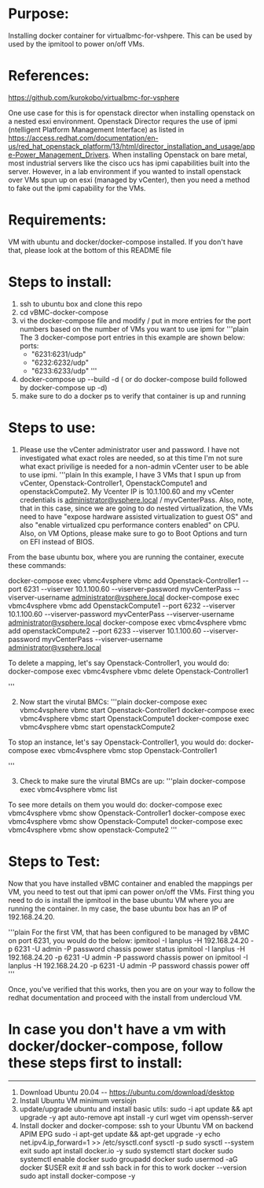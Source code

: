 # Purpose:
Installing docker container for virtualbmc-for-vshpere.  This can be used by used by the ipmitool to power on/off VMs.  

# References:
https://github.com/kurokobo/virtualbmc-for-vsphere


One use case for this is for openstack director when installing openstack on a nested esxi environment.  Openstack Director requres the use of ipmi (ntelligent Platform Management Interface) as listed in  https://access.redhat.com/documentation/en-us/red_hat_openstack_platform/13/html/director_installation_and_usage/appe-Power_Management_Drivers.  When installing Openstack on bare metal, most industrial servers like the cisco ucs has ipmi capabilities built into the server.  However, in a lab environment if you wanted to install openstack over VMs spun up on esxi (managed by vCenter), then you need a method to fake out the ipmi capability for the VMs.   


# Requirements:  
VM with ubuntu and docker/docker-compose installed.  If you don't have that, please look at the bottom of this README file

# Steps to install:
1) ssh to ubuntu box and clone this repo
2) cd vBMC-docker-compose
3) vi the docker-compose file and modify / put in more entries for the port numbers based on the number of VMs you want to use ipmi for
'''plain
   The 3 docker-compose port entries in this example are shown below:
    ports:
      - "6231:6231/udp"
      - "6232:6232/udp"
      - "6233:6233/udp"
'''
3) docker-compose up --build -d ( or do docker-compose build   followed by docker-compose up -d)
4) make sure to do a docker ps to verify that container is up and running

# Steps to use:

1) Please use the vCenter administrator user and password.  I have not investigated what exact roles are needed, so at this time I'm not sure what exact privilige is needed for a non-admin vCenter user to be able to use ipmi.
'''plain
   In this example, I have 3 VMs that I spun up from vCenter, Openstack-Controller1, OpenstackCompute1 and openstackCompute2.  My Vcenter IP is 10.1.100.60 and my vCenter credentials is administrator@vsphere.local / myvCenterPass.  Also, note, that in this case, since we are going to do nested virtualization, the VMs need to have "expose hardware assisted virtualization to guest OS" and also "enable virtualized cpu performance conters enabled" on CPU.  Also, on VM Options, please make sure to go to Boot Options and turn on EFI instead of BIOS.
   
From the base ubuntu box, where you are running the container, execute these commands:

docker-compose exec vbmc4vsphere vbmc add Openstack-Controller1 --port 6231 --viserver 10.1.100.60 --viserver-password myvCenterPass --viserver-username administrator@vsphere.local
docker-compose exec vbmc4vsphere vbmc add OpenstackCompute1 --port 6232 --viserver 10.1.100.60 --viserver-password myvCenterPass --viserver-username administrator@vsphere.local
docker-compose exec vbmc4vsphere vbmc add openstackCompute2 --port 6233 --viserver 10.1.100.60 --viserver-password myvCenterPass --viserver-username administrator@vsphere.local

To delete a mapping, let's say Openstack-Controller1, you would do: 
 docker-compose exec vbmc4vsphere vbmc delete Openstack-Controller1

'''

2)  Now start the virutal BMCs:
'''plain
docker-compose exec vbmc4vsphere vbmc start Openstack-Controller1
docker-compose exec vbmc4vsphere vbmc start OpenstackCompute1
docker-compose exec vbmc4vsphere vbmc start openstackCompute2

To stop an instance, let's say Openstack-Controller1, you would do:
 docker-compose exec vbmc4vsphere vbmc stop Openstack-Controller1

'''

3)  Check to make sure the virutal BMCs are up:
'''plain
docker-compose exec vbmc4vsphere vbmc list

To see more details on them you would do:
 docker-compose exec vbmc4vsphere vbmc show Openstack-Controller1
 docker-compose exec vbmc4vsphere vbmc show Openstack-Compute1
 docker-compose exec vbmc4vsphere vbmc show openstack-Compute2
'''
# Steps to Test:
Now that you have installed vBMC container and enabled the mappings per VM, you need to test out that ipmi can power on/off the VMs.
First thing you need to do is install the ipmitool in the base ubuntu VM where you are running the container.  In my case, the base ubuntu box has an IP of 192.168.24.20.

'''plain
For the first VM, that has been configured to be managed by vBMC on port 6231, you would do the below:
ipmitool -I lanplus -H 192.168.24.20 -p 6231 -U admin -P password chassis power status
ipmitool -I lanplus -H 192.168.24.20 -p 6231 -U admin -P password chassis power on
ipmitool -I lanplus -H 192.168.24.20 -p 6231 -U admin -P password chassis power off
'''

Once, you've verified that this works, then you are on your way to follow the redhat documentation and proceed with the install from undercloud VM.



# In case you don't have a vm with docker/docker-compose, follow these steps first to install:
--------------------------------------------------------------------------------------------

1) Download Ubuntu 20.04 --  https://ubuntu.com/download/desktop
2) Install Ubuntu VM minimum versiojn
3) update/upgrade ubuntu and install basic utils: 
    sudo -i
    apt update && apt upgrade -y
    apt auto-remove
    apt install -y curl wget vim openssh-server
 4) Install docker and docker-compose:
    ssh to your Ubuntu VM on backend APIM EPG
    sudo -i
    apt-get update && apt-get upgrade -y
    echo net.ipv4.ip_forward=1 >> /etc/sysctl.conf
    sysctl -p
    sudo sysctl --system
    exit 
    sudo apt install docker.io -y
    sudo systemctl start docker
    sudo systemctl enable docker
    sudo groupadd docker
    sudo usermod -aG docker $USER
    exit # and ssh back in for this to work
    docker --version
    sudo apt install docker-compose -y





